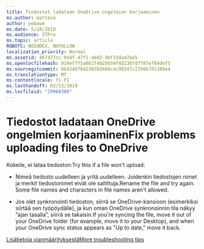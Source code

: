 ```yaml
---
title: Tiedostot ladataan OneDrive ongelmien korjaaminen
ms.author: matteva
author: pebaum
ms.date: 5/18/2018
ms.audience: ITPro
ms.topic: article
ROBOTS: NOINDEX, NOFOLLOW
localization_priority: Normal
ms.assetid: 467477cc-9d4f-47f1-a602-dbf334a42be5
ms.openlocfilehash: 018efff5a881f4825659f4d236fd7f87ef84def5
ms.sourcegitcommit: 6bd248764239282688cac98347c2356b701389e4
ms.translationtype: MT
ms.contentlocale: fi-FI
ms.lasthandoff: 02/13/2019
ms.locfileid: "29968306"
---
```

# <a name="fix-problems-uploading-files-to-onedrive"></a><span data-ttu-id="316ea-102">Tiedostot ladataan OneDrive ongelmien korjaaminen</span><span class="sxs-lookup"><span data-stu-id="316ea-102">Fix problems uploading files to OneDrive</span></span>

<span data-ttu-id="316ea-103">Kokeile, ei lataa tiedoston:</span><span class="sxs-lookup"><span data-stu-id="316ea-103">Try this if a file won't upload:</span></span>
  
- <span data-ttu-id="316ea-p101">Nimeä tiedosto uudelleen ja yritä uudelleen. Joidenkin tiedostojen nimet ja merkit tiedostonimet eivät ole sallittuja.</span><span class="sxs-lookup"><span data-stu-id="316ea-p101">Rename the file and try again. Some file names and characters in file names aren't allowed.</span></span> 
    
- <span data-ttu-id="316ea-106">Jos olet synkronointi tiedoston, siirrä se OneDrive-kansioon (esimerkiksi siirtää sen työpöydälle), ja kun oman OneDrive synkronoinnin tila näkyy ”ajan tasalla”, siirrä se takaisin.</span><span class="sxs-lookup"><span data-stu-id="316ea-106">If you're syncing the file, move it out of your OneDrive folder (for example, move it to your Desktop), and when your OneDrive sync status appears as "Up to date," move it back.</span></span> 
    
[<span data-ttu-id="316ea-107">Lisätietoja vianmäärityksestä</span><span class="sxs-lookup"><span data-stu-id="316ea-107">More troubleshooting tips</span></span>](https://go.microsoft.com/fwlink/?linkid=873155)
  

